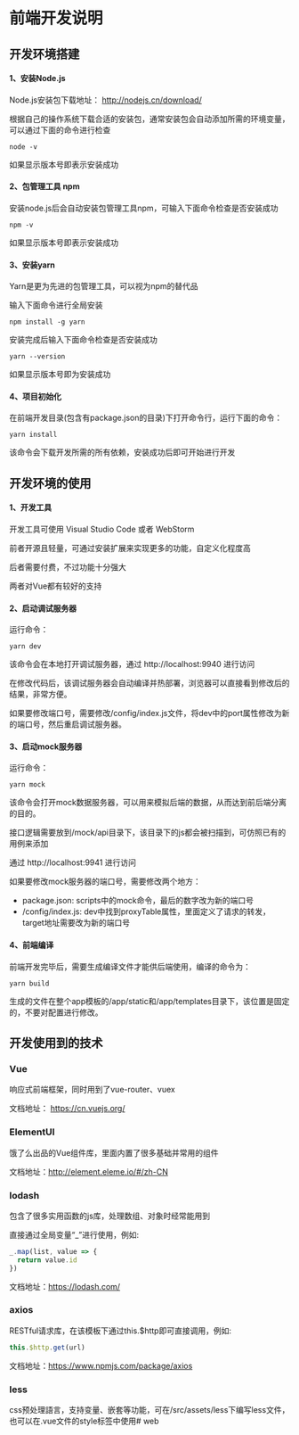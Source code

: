 # 前端开发说明

##  开发环境搭建

#### 1、安装Node.js

Node.js安装包下载地址：
http://nodejs.cn/download/

根据自己的操作系统下载合适的安装包，通常安装包会自动添加所需的环境变量，可以通过下面的命令进行检查

```
node -v
```
如果显示版本号即表示安装成功

#### 2、包管理工具 npm

安装node.js后会自动安装包管理工具npm，可输入下面命令检查是否安装成功

```
npm -v
```
如果显示版本号即表示安装成功

#### 3、安装yarn

Yarn是更为先进的包管理工具，可以视为npm的替代品

输入下面命令进行全局安装

```
npm install -g yarn
```
安装完成后输入下面命令检查是否安装成功

```
yarn --version
```
如果显示版本号即为安装成功

#### 4、项目初始化

在前端开发目录(包含有package.json的目录)下打开命令行，运行下面的命令：

```
yarn install
```
该命令会下载开发所需的所有依赖，安装成功后即可开始进行开发

## 开发环境的使用

#### 1、开发工具

开发工具可使用 Visual Studio Code 或者 WebStorm

前者开源且轻量，可通过安装扩展来实现更多的功能，自定义化程度高

后者需要付费，不过功能十分强大

两者对Vue都有较好的支持

#### 2、启动调试服务器

运行命令：

```
yarn dev
```
该命令会在本地打开调试服务器，通过 http://localhost:9940 进行访问

在修改代码后，该调试服务器会自动编译并热部署，浏览器可以直接看到修改后的结果，非常方便。

如果要修改端口号，需要修改/config/index.js文件，将dev中的port属性修改为新的端口号，然后重启调试服务器。

#### 3、启动mock服务器

运行命令：
```
yarn mock
```
该命令会打开mock数据服务器，可以用来模拟后端的数据，从而达到前后端分离的目的。

接口逻辑需要放到/mock/api目录下，该目录下的js都会被扫描到，可仿照已有的用例来添加

通过 http://localhost:9941 进行访问

如果要修改mock服务器的端口号，需要修改两个地方：

- package.json: scripts中的mock命令，最后的数字改为新的端口号
- /config/index.js: dev中找到proxyTable属性，里面定义了请求的转发，target地址需要改为新的端口号

#### 4、前端编译

前端开发完毕后，需要生成编译文件才能供后端使用，编译的命令为：
```
yarn build
```
生成的文件在整个app模板的/app/static和/app/templates目录下，该位置是固定的，不要对配置进行修改。

## 开发使用到的技术

### Vue
响应式前端框架，同时用到了vue-router、vuex

文档地址： https://cn.vuejs.org/

### ElementUI
饿了么出品的Vue组件库，里面内置了很多基础并常用的组件

文档地址：http://element.eleme.io/#/zh-CN

### lodash
包含了很多实用函数的js库，处理数组、对象时经常能用到

直接通过全局变量“\_”进行使用，例如:
```js
_.map(list, value => {
  return value.id
})
```

文档地址：https://lodash.com/

### axios
RESTful请求库，在该模板下通过this.$http即可直接调用，例如:
```js
this.$http.get(url)
```

文档地址：https://www.npmjs.com/package/axios

### less
css预处理語言，支持变量、嵌套等功能，可在/src/assets/less下编写less文件，也可以在.vue文件的style标签中使用# web
